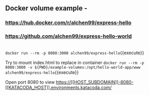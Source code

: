 ## Docker volume example - 
### https://hub.docker.com/r/alchen99/express-hello
### https://github.com/alchen99/express-hello-world
\
`docker run --rm -p 8080:3000 alchen99/express-hello`{{execute}}

Try to mount index.html to replace in container
`docker run --rm -p 8080:3000 -v ${PWD}/example-volumes:/opt/hello-world-app/www alchen99/express-hello`{{execute}}

Open port 8080 to view
[https://[[HOST_SUBDOMAIN]]-8080-[[KATACODA_HOST]].environments.katacoda.com/](https://[[HOST_SUBDOMAIN]]-8080-[[KATACODA_HOST]].environments.katacoda.com/)
